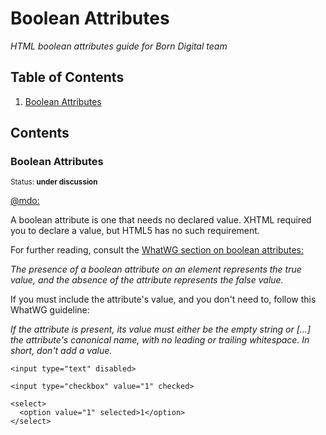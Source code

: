# Boolean Attributes

*HTML boolean attributes guide for Born Digital team*

## Table of Contents

  1. [Boolean Attributes](#boolean-attributes)
  
  
## Contents

### Boolean Attributes

<sup>Status: **under discussion** </sup>

[@mdo:](http://codeguide.co/#html-boolean-attributes)

A boolean attribute is one that needs no declared value. XHTML required you to declare a value, but HTML5 has no such requirement.

For further reading, consult the [WhatWG section on boolean attributes:](https://html.spec.whatwg.org/multipage/common-microsyntaxes.html#boolean-attributes)

<i>The presence of a boolean attribute on an element represents the true value, and the absence of the attribute represents the false value.</i>

If you must include the attribute's value, and you don't need to, follow this WhatWG guideline:

<i>If the attribute is present, its value must either be the empty string or [...] the attribute's canonical name, with no leading or trailing whitespace.
In short, don't add a value. </i>


```
<input type="text" disabled>

<input type="checkbox" value="1" checked>

<select>
  <option value="1" selected>1</option>
</select>
```

